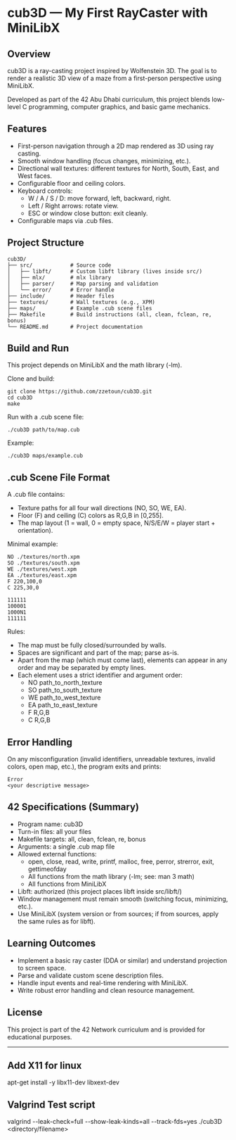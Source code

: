 # cub3D — My First RayCaster with MiniLibX

## Overview
cub3D is a ray-casting project inspired by Wolfenstein 3D. The goal is to render a realistic 3D view of a maze from a first-person perspective using MiniLibX.

Developed as part of the 42 Abu Dhabi curriculum, this project blends low-level C programming, computer graphics, and basic game mechanics.

## Features
- First-person navigation through a 2D map rendered as 3D using ray casting.
- Smooth window handling (focus changes, minimizing, etc.).
- Directional wall textures: different textures for North, South, East, and West faces.
- Configurable floor and ceiling colors.
- Keyboard controls:
  - W / A / S / D: move forward, left, backward, right.
  - Left / Right arrows: rotate view.
  - ESC or window close button: exit cleanly.
- Configurable maps via .cub files.

## Project Structure
```
cub3D/
├── src/            # Source code
│   ├── libft/      # Custom libft library (lives inside src/)
│   ├── mlx/        # mlx library
│   ├── parser/     # Map parsing and validation
│   └── error/      # Error handle
├── include/        # Header files
├── textures/       # Wall textures (e.g., XPM)
├── maps/           # Example .cub scene files
├── Makefile        # Build instructions (all, clean, fclean, re, bonus)
└── README.md       # Project documentation
```

## Build and Run
This project depends on MiniLibX and the math library (-lm).

Clone and build:
```
git clone https://github.com/zzetoun/cub3D.git
cd cub3D
make
```

Run with a .cub scene file:
```
./cub3D path/to/map.cub
```
Example:
```
./cub3D maps/example.cub
```

## .cub Scene File Format
A .cub file contains:
- Texture paths for all four wall directions (NO, SO, WE, EA).
- Floor (F) and ceiling (C) colors as R,G,B in [0,255].
- The map layout (1 = wall, 0 = empty space, N/S/E/W = player start + orientation).

Minimal example:
```
NO ./textures/north.xpm
SO ./textures/south.xpm
WE ./textures/west.xpm
EA ./textures/east.xpm
F 220,100,0
C 225,30,0

111111
100001
1000N1
111111
```

Rules:
- The map must be fully closed/surrounded by walls.
- Spaces are significant and part of the map; parse as-is.
- Apart from the map (which must come last), elements can appear in any order and may be separated by empty lines.
- Each element uses a strict identifier and argument order:
  - NO path_to_north_texture
  - SO path_to_south_texture
  - WE path_to_west_texture
  - EA path_to_east_texture
  - F R,G,B
  - C R,G,B

## Error Handling
On any misconfiguration (invalid identifiers, unreadable textures, invalid colors, open map, etc.), the program exits and prints:
```
Error
<your descriptive message>
```

## 42 Specifications (Summary)
- Program name: cub3D
- Turn-in files: all your files
- Makefile targets: all, clean, fclean, re, bonus
- Arguments: a single .cub map file
- Allowed external functions:
  - open, close, read, write, printf, malloc, free, perror, strerror, exit, gettimeofday
  - All functions from the math library (-lm; see: man 3 math)
  - All functions from MiniLibX
- Libft: authorized (this project places libft inside src/libft/)
- Window management must remain smooth (switching focus, minimizing, etc.).
- Use MiniLibX (system version or from sources; if from sources, apply the same rules as for libft).

## Learning Outcomes
- Implement a basic ray caster (DDA or similar) and understand projection to screen space.
- Parse and validate custom scene description files.
- Handle input events and real-time rendering with MiniLibX.
- Write robust error handling and clean resource management.

## License
This project is part of the 42 Network curriculum and is provided for educational purposes.

---

## Add X11 for linux

apt-get install -y libx11-dev libxext-dev

## Valgrind Test script

valgrind --leak-check=full --show-leak-kinds=all --track-fds=yes ./cub3D <directory/filename>
